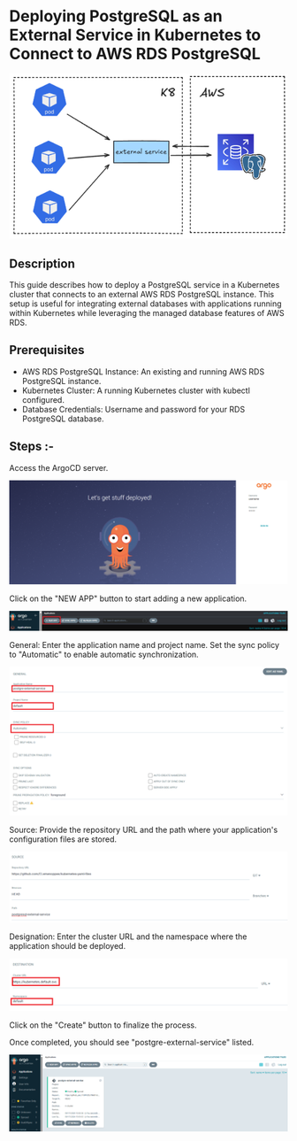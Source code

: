 # Deploying PostgreSQL as an External Service in Kubernetes to Connect to AWS RDS PostgreSQL

![alt text](images/image-5.png)

## Description

This guide describes how to deploy a PostgreSQL service in a Kubernetes cluster that connects to an external AWS RDS PostgreSQL instance. This setup is useful for integrating external databases with applications running within Kubernetes while leveraging the managed database features of AWS RDS.

## Prerequisites

+ AWS RDS PostgreSQL Instance: An existing and running AWS RDS PostgreSQL instance.
+ Kubernetes Cluster: A running Kubernetes cluster with kubectl configured.
+ Database Credentials: Username and password for your RDS PostgreSQL database.

## Steps :-

Access the ArgoCD server.

![alt text](images/image.png)

Click on the "NEW APP" button to start adding a new application.

![alt text](images/image-1.png)

General: Enter the application name and project name. Set the sync policy to "Automatic" to enable automatic synchronization.

![alt text](images/image-2.png)

Source: Provide the repository URL and the path where your application's configuration files are stored.

![alt text](images/image-6.png)

Designation: Enter the cluster URL and the namespace where the application should be deployed.

![alt text](images/image-4.png)

Click on the "Create" button to finalize the process.

Once completed, you should see "postgre-external-service" listed.

![alt text](images/image-3.png)


